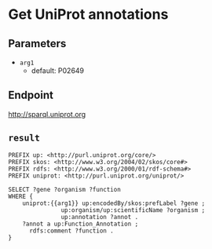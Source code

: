 # Get UniProt annotations

## Parameters
* `arg1`
  * default: P02649

## Endpoint
http://sparql.uniprot.org

## `result`

```sparql
PREFIX up: <http://purl.uniprot.org/core/>
PREFIX skos: <http://www.w3.org/2004/02/skos/core#>
PREFIX rdfs: <http://www.w3.org/2000/01/rdf-schema#>
PREFIX uniprot: <http://purl.uniprot.org/uniprot/>

SELECT ?gene ?organism ?function
WHERE {
    uniprot:{{arg1}} up:encodedBy/skos:prefLabel ?gene ;
               up:organism/up:scientificName ?organism ;
               up:annotation ?annot .
    ?annot a up:Function_Annotation ;
   	  rdfs:comment ?function .
}


```
